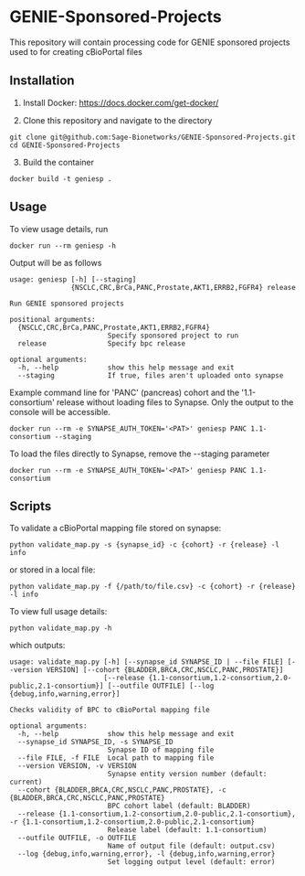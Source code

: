 # GENIE-Sponsored-Projects
This repository will contain processing code for GENIE sponsored projects used to for creating cBioPortal files


## Installation

1. Install Docker: https://docs.docker.com/get-docker/

2. Clone this repository and navigate to the directory
```
git clone git@github.com:Sage-Bionetworks/GENIE-Sponsored-Projects.git
cd GENIE-Sponsored-Projects
```

3. Build the container 
```
docker build -t geniesp .
```

## Usage

To view usage details, run
```
docker run --rm geniesp -h
```

Output will be as follows

```
usage: geniesp [-h] [--staging]
               {NSCLC,CRC,BrCa,PANC,Prostate,AKT1,ERRB2,FGFR4} release

Run GENIE sponsored projects

positional arguments:
  {NSCLC,CRC,BrCa,PANC,Prostate,AKT1,ERRB2,FGFR4}
                        Specify sponsored project to run
  release               Specify bpc release

optional arguments:
  -h, --help            show this help message and exit
  --staging             If true, files aren't uploaded onto synapse
```

Example command line for 'PANC' (pancreas) cohort and the '1.1-consortium' release without loading files to Synapse.  Only the output to the console will be accessible.
```
docker run --rm -e SYNAPSE_AUTH_TOKEN='<PAT>' geniesp PANC 1.1-consortium --staging
```

To load the files directly to Synapse, remove the --staging parameter
```
docker run --rm -e SYNAPSE_AUTH_TOKEN='<PAT>' geniesp PANC 1.1-consortium
```

## Scripts

To validate a cBioPortal mapping file stored on synapse:
```
python validate_map.py -s {synapse_id} -c {cohort} -r {release} -l info
```

or stored in a local file:
```
python validate_map.py -f {/path/to/file.csv} -c {cohort} -r {release} -l info
```

To view full usage details:
```
python validate_map.py -h
```

which outputs:
```
usage: validate_map.py [-h] [--synapse_id SYNAPSE_ID | --file FILE] [--version VERSION] [--cohort {BLADDER,BRCA,CRC,NSCLC,PANC,PROSTATE}]
                       [--release {1.1-consortium,1.2-consortium,2.0-public,2.1-consortium}] [--outfile OUTFILE] [--log {debug,info,warning,error}]

Checks validity of BPC to cBioPortal mapping file

optional arguments:
  -h, --help            show this help message and exit
  --synapse_id SYNAPSE_ID, -s SYNAPSE_ID
                        Synapse ID of mapping file
  --file FILE, -f FILE  Local path to mapping file
  --version VERSION, -v VERSION
                        Synapse entity version number (default: current)
  --cohort {BLADDER,BRCA,CRC,NSCLC,PANC,PROSTATE}, -c {BLADDER,BRCA,CRC,NSCLC,PANC,PROSTATE}
                        BPC cohort label (default: BLADDER)
  --release {1.1-consortium,1.2-consortium,2.0-public,2.1-consortium}, -r {1.1-consortium,1.2-consortium,2.0-public,2.1-consortium}
                        Release label (default: 1.1-consortium)
  --outfile OUTFILE, -o OUTFILE
                        Name of output file (default: output.csv)
  --log {debug,info,warning,error}, -l {debug,info,warning,error}
                        Set logging output level (default: error)
```
